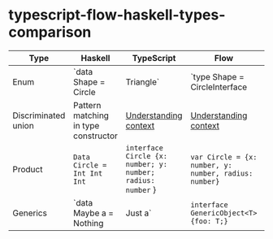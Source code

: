 # typescript-flow-haskell-types-comparison

| Type  | Haskell  | TypeScript  | Flow | JSON Schema  |
|---|---|---|---|---|
| Enum  |  `data Shape = Circle | Triangle` | `type Shape = CircleInterface | TriangleInterface`  |  `var Shape: CircleVar | TriangleVar` |  `anyOf: [{ type: "object"}, { type: "object"}]` |
| Discriminated union  |  Pattern matching in type constructor | [Understanding context](https://github.com/Microsoft/TypeScript/pull/9163)  |  [Understanding context](https://flowtype.org/blog/2015/07/03/Disjoint-Unions.html) |  - |
|Product|`Data Circle = Int Int Int`| `interface Circle {x: number; y: number; radius: number` }| `var Circle = {x: number, y: number, radius: number}` | `type: "object", properties: {x: "number", y: "number", radius: "number"}` |
|Generics| `data Maybe a = Nothing | Just a`  | `interface GenericObject<T> {foo: T;}` | `type GenericObject<T> = { foo: T };` | - |
